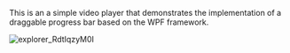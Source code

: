 This is an a simple video player that demonstrates the implementation of a draggable progress bar based on the WPF framework.


![explorer_RdtIqzyM0I](https://github.com/daoxiaoyue2012/SimplePlayer/assets/12840932/d4463723-d8dd-4649-9780-c4c37292b249)
